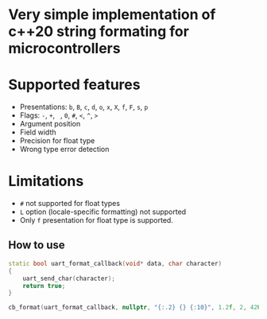 # Very simple implementation of c++20 string formating for microcontrollers

# Supported features
* Presentations: `b`, `B`, `c`, `d`, `o`, `x`, `X`, `f`, `F`, `s`, `p`
* Flags: `-`, `+`, ` `, `0`, `#`,  `<`, `^`, `>`
* Argument position
* Field width
* Precision for float type
* Wrong type error detection

# Limitations
* `#` not supported for float types
* `L` option (locale-specific formatting) not supported
* Only `f` presentation for float type is supported. 

## How to use

```cpp
static bool uart_format_callback(void* data, char character)
{
    uart_send_char(character);
    return true;
}

cb_format(uart_format_callback, nullptr, "{:.2} {} {:10}", 1.2f, 2, 42U);
```
